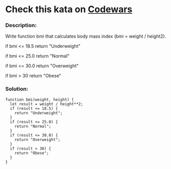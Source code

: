 # Check this kata on [Codewars](https://www.codewars.com/kata/57a429e253ba3381850000fb/train/javascript)

### Description:

Write function bmi that calculates body mass index (bmi = weight / height2).

if bmi <= 18.5 return "Underweight"

if bmi <= 25.0 return "Normal"

if bmi <= 30.0 return "Overweight"

if bmi > 30 return "Obese"

### Solution:

```
function bmi(weight, height) {
  let result = weight / height**2;
  if (result <= 18.5) {
    return "Underweight";
  }
  if (result <= 25.0) {
    return "Normal";
  }
  if (result <= 30.0) {
    return "Overweight";
  }
  if (result > 30) {
    return "Obese";
  }
}
```
